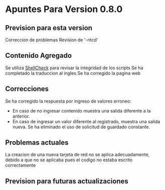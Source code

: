 # Apuntes Para Version 0.8.0

## Prevision para esta version
Correccion de problemas
Revision de '-ntcd'

## Contenido Agregado

Se utiliza [ShellCheck](https://github.com/koalaman/shellcheck) para revisar la integridad de los scripts
Se ha completado la traduccion al ingles
Se ha corregido la pagina web

## Correcciones

Se ha corregido la respuesta por ingreso de valores erroneo:
- En caso de no ingresar contenido muestra una salida diferente a la anterior.
- En caso de ingresar un valor diferente al registrado, muestra una salida nueva.
Se ha eliminado el uso de solicitud de guardado constante.

## Problemas actuales

La creacion de una nueva tarjeta de red no se aplica adecuadamente, debido a que no se aplicaba pues el codigo no estaba escrito correctamente

## Prevision para futuras actualizaciones